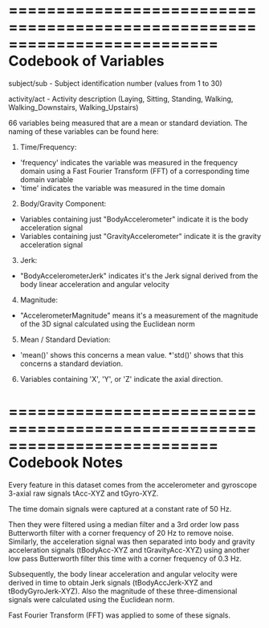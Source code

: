 ==========================================================================
Codebook of Variables
==========================================================================

subject/sub - Subject identification number (values from 1 to 30)

activity/act - Activity description (Laying, Sitting, Standing, Walking, Walking_Downstairs, Walking_Upstairs)

66 variables being measured that are a mean or standard deviation. The naming of these variables can be found here:
   1) Time/Frequency:
   *  'frequency' indicates the variable was measured in the frequency domain using a Fast Fourier Transform (FFT) of a corresponding time domain variable
   *  'time' indicates the variable was measured in the time domain

   2) Body/Gravity Component:
   *  Variables containing just "BodyAccelerometer" indicate it is the body acceleration signal
   *  Variables containing just "GravityAccelerometer" indicate it is the gravity acceleration signal
   
   3) Jerk:
   * "BodyAccelerometerJerk" indicates it's the Jerk signal derived from the body linear acceleration and angular velocity

   4) Magnitude:
   * "AccelerometerMagnitude" means it's a measurement of the magnitude of the 3D signal calculated using the Euclidean norm 

   5) Mean / Standard Deviation:
   * 'mean()' shows this concerns a mean value.
   *'std()' shows that this concerns a standard deviation.

   6) Variables containing 'X', 'Y', or 'Z' indicate the axial direction. 


==========================================================================
Codebook Notes
==========================================================================

Every feature in this dataset comes from the accelerometer and gyroscope 3-axial raw signals tAcc-XYZ and tGyro-XYZ. 

The time domain signals were captured at a constant rate of 50 Hz. 

Then they were filtered using a median filter and a 3rd order low pass Butterworth filter with a corner frequency of 20 Hz to remove noise. 
Similarly, the acceleration signal was then separated into body and gravity acceleration signals (tBodyAcc-XYZ and tGravityAcc-XYZ) using another low pass Butterworth filter this time with a corner frequency of 0.3 Hz. 

Subsequently, the body linear acceleration and angular velocity were derived in time to obtain Jerk signals (tBodyAccJerk-XYZ and tBodyGyroJerk-XYZ). Also the magnitude of these three-dimensional signals were calculated using the Euclidean norm. 

Fast Fourier Transform (FFT) was applied to some of these signals.
